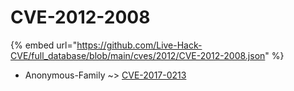 # CVE-2012-2008
{% embed url="https://github.com/Live-Hack-CVE/full_database/blob/main/cves/2012/CVE-2012-2008.json" %}

* Anonymous-Family ~> [CVE-2017-0213](https://www.alice-snow.ru/2012/database/cve-2012-2008/cve-2017-0213-anonymous-family)